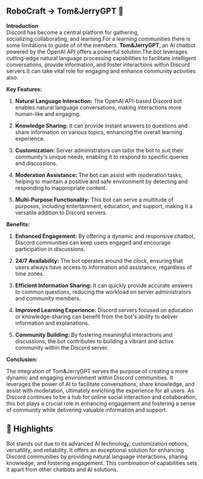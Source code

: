 ## RoboCraft -> Tom&JerryGPT 🤖
**Introduction**<br> 
Discord has become a central platform for gathering, socializing,collaborating, and learning.For a learning communities there is some limitations to guide of of the members. **Tom&JerryGPT**, an AI chatbot powered by the OpenAI API offers a powerful solution.The bot leverages cutting-edge natural language processing capabilities to facilitate intelligent conversations, provide information, and foster interactions within Discord servers.It can take vital role for engaging and enhance community activities also.

**Key Features:**

1. **Natural Language Interaction:** The OpenAI API-based Discord bot enables natural language conversations, making interactions more human-like and engaging.

2. **Knowledge Sharing:** It can provide instant answers to questions and share information on various topics, enhancing the overall learning experience.

3. **Customization:** Server administrators can tailor the bot to suit their community's unique needs, enabling it to respond to specific queries and discussions.

4. **Moderation Assistance:** The bot can assist with moderation tasks, helping to maintain a positive and safe environment by detecting and responding to inappropriate content.

5. **Multi-Purpose Functionality:** This bot can serve a multitude of purposes, including entertainment, education, and support, making it a versatile addition to Discord servers.

**Benefits:**

1. **Enhanced Engagement:** By offering a dynamic and responsive chatbot, Discord communities can keep users engaged and encourage participation in discussions.

2. **24/7 Availability:** The bot operates around the clock, ensuring that users always have access to information and assistance, regardless of time zones.

3. **Efficient Information Sharing:** It can quickly provide accurate answers to common questions, reducing the workload on server administrators and community members.

4. **Improved Learning Experience:** Discord servers focused on education or knowledge-sharing can benefit from the bot's ability to deliver information and explanations.

5. **Community Building:** By fostering meaningful interactions and discussions, the bot contributes to building a vibrant and active community within the Discord server.

**Conclusion:**

The integration of Tom&JerryGPT serves the purpose of creating a more dynamic and engaging environment within Discord communities. It leverages the power of AI to facilitate conversations, share knowledge, and assist with moderation, ultimately enriching the experience for all users. As Discord continues to be a hub for online social interaction and collaboration, this bot plays a crucial role in enhancing engagement and fostering a sense of community while delivering valuable information and support.



## 🔦 Highlights

Bot stands out due to its advanced AI technology, customization options, versatility, and reliability. It offers an exceptional solution for enhancing Discord communities by providing natural language interactions, sharing knowledge, and fostering engagement. This combination of capabilities sets it apart from other chatbots and AI solutions.
